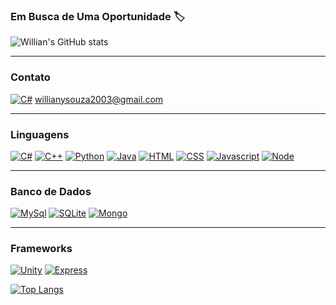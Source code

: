 ### Em Busca de Uma Oportunidade 🏷️

![Willian's GitHub stats](https://github-readme-stats.vercel.app/api?username=WillianYamakawa&show_icons=true&theme=dracula)

<hr>

### Contato 

[![C#](https://img.shields.io/badge/Gmail-D14836?style=for-the-badge&logo=gmail&logoColor=white)](https://github.com/WillianYamakawa/WillianYamakawa) willianysouza2003@gmail.com

<hr>

### Linguagens 

[![C#](https://img.shields.io/badge/C%23-239120?style=for-the-badge&logo=c-sharp&logoColor=white)](https://github.com/WillianYamakawa/WillianYamakawa)
[![C++](https://img.shields.io/badge/C%2B%2B-00599C?style=for-the-badge&logo=c%2B%2B&logoColor=white)](https://github.com/WillianYamakawa/WillianYamakawa)
[![Python](https://img.shields.io/badge/Python-14354C?style=for-the-badge&logo=python&logoColor=white)](https://github.com/WillianYamakawa/WillianYamakawa)
[![Java](https://img.shields.io/badge/Java-ED8B00?style=for-the-badge&logo=java&logoColor=white)](https://github.com/WillianYamakawa/WillianYamakawa)
[![HTML](https://img.shields.io/badge/HTML5-E34F26?style=for-the-badge&logo=html5&logoColor=white)](https://github.com/WillianYamakawa/WillianYamakawa)
[![CSS](https://img.shields.io/badge/CSS3-1572B6?style=for-the-badge&logo=css3&logoColor=white)](https://github.com/WillianYamakawa/WillianYamakawa)
[![Javascript](https://img.shields.io/badge/JavaScript-323330?style=for-the-badge&logo=javascript&logoColor=F7DF1E)](https://github.com/WillianYamakawa/WillianYamakawa)
[![Node](https://img.shields.io/badge/Node.js-43853D?style=for-the-badge&logo=node.js&logoColor=white)](https://github.com/WillianYamakawa/WillianYamakawa)

<hr>

### Banco de Dados 

[![MySql](https://img.shields.io/badge/MySQL-00000F?style=for-the-badge&logo=mysql&logoColor=white)](https://github.com/WillianYamakawa/WillianYamakawa)
[![SQLite](https://img.shields.io/badge/SQLite-07405E?style=for-the-badge&logo=sqlite&logoColor=white)](https://github.com/WillianYamakawa/WillianYamakawa)
[![Mongo](https://img.shields.io/badge/MongoDB-4EA94B?style=for-the-badge&logo=mongodb&logoColor=white)](https://github.com/WillianYamakawa/WillianYamakawa)

<hr>

### Frameworks 

[![Unity](https://img.shields.io/badge/Unity-100000?style=for-the-badge&logo=unity&logoColor=white)](https://github.com/WillianYamakawa/WillianYamakawa)
[![Express](https://img.shields.io/badge/Express.js-404D59?style=for-the-badge)](https://github.com/WillianYamakawa/WillianYamakawa)



[![Top Langs](https://github-readme-stats.vercel.app/api/top-langs/?username=WillianYamakawa&theme=dark)](https://github.com/WillianYamakawa/WillianYamakawa)





